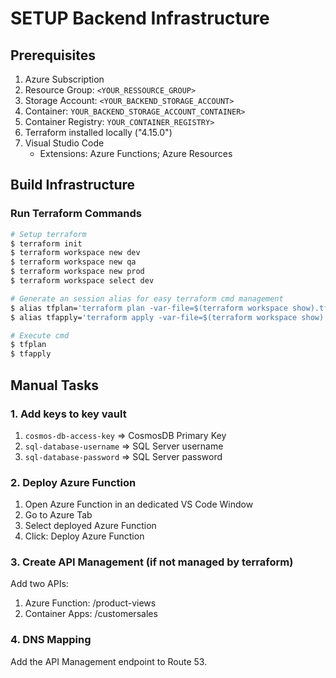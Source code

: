 # SETUP Backend Infrastructure

## Prerequisites

1. Azure Subscription
2. Resource Group: `<YOUR_RESSOURCE_GROUP>`
3. Storage Account: `<YOUR_BACKEND_STORAGE_ACCOUNT>`
4. Container: `YOUR_BACKEND_STORAGE_ACCOUNT_CONTAINER>`
5. Container Registry: `YOUR_CONTAINER_REGISTRY>`
6. Terraform installed locally ("4.15.0")
7. Visual Studio Code
    - Extensions: Azure Functions; Azure Resources

## Build Infrastructure

### Run Terraform Commands

```sh
# Setup terraform
$ terraform init
$ terraform workspace new dev
$ terraform workspace new qa
$ terraform workspace new prod
$ terraform workspace select dev

# Generate an session alias for easy terraform cmd management
$ alias tfplan='terraform plan -var-file=$(terraform workspace show).tfvars -var="db_sa_username=<YOUR_DB_USERNAME>" -var="db_sa_password=<YOUR_DB_PASSWORD>!"'
$ alias tfapply='terraform apply -var-file=$(terraform workspace show).tfvars -var="db_sa_username=adminuser" -var="db_sa_password=adminpw1!" -auto-approve'

# Execute cmd
$ tfplan
$ tfapply
```

## Manual Tasks

### 1. Add keys to key vault

1. `cosmos-db-access-key` => CosmosDB Primary Key
2. `sql-database-username` => SQL Server username
3. `sql-database-password` => SQL Server password

### 2. Deploy Azure Function

1. Open Azure Function in an dedicated VS Code Window
2. Go to Azure Tab
3. Select deployed Azure Function
4. Click: Deploy Azure Function

### 3. Create API Management (if not managed by terraform)

Add two APIs:
1. Azure Function: /product-views
2. Container Apps: /customersales

### 4. DNS Mapping

Add the API Management endpoint to Route 53.
